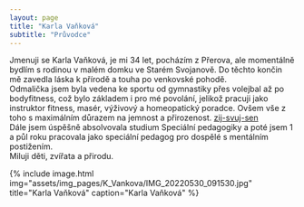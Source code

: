 ```yaml
---
layout: page
title: "Karla Vaňková"
subtitle: "Průvodce"
---
```


Jmenuji se Karla Vaňková, je mi 34 let, pocházím z Přerova, ale momentálně
bydlím s rodinou v malém domku ve Starém Svojanově. Do těchto končin mě
zavedla láska k přírodě a touha po venkovské pohodě.  
Odmalička jsem byla vedena ke sportu od gymnastiky přes volejbal až po
bodyfitness, což bylo základem i pro mé povolání, jelikož pracuji jako
instruktor fitness, masér, výživový a homeopatický poradce. Ovšem vše z
toho s maximálním důrazem na jemnost a přirozenost. [zij-svuj-sen](www.zij-svuj-sen.cz)  
Dále jsem úspěšně absolvovala studium Speciální pedagogiky a poté jsem 1 a
půl roku pracovala jako speciální pedagog pro dospělé s mentálním
postižením.  
Miluji děti, zvířata a přirodu.

{% include image.html
            img="assets/img_pages/K_Vankova/IMG_20220530_091530.jpg"
            title="Karla Vaňková"
            caption="Karla Vaňková" 
            %}
